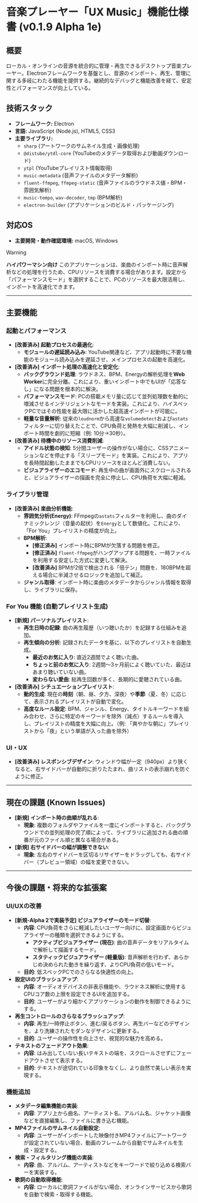 # 音楽プレーヤー「UX Music」機能仕様書 (v0.1.9 Alpha 1e)

## 概要
ローカル・オンラインの音源を統合的に管理・再生できるデスクトップ音楽プレーヤー。Electronフレームワークを基盤とし、音源のインポート、再生、管理に関する多岐にわたる機能を提供する。継続的なデバッグと機能改善を経て、安定性とパフォーマンスが向上している。

## 技術スタック
- **フレームワーク:** Electron
- **言語:** JavaScript (Node.js), HTML5, CSS3
- **主要ライブラリ:**
  - `sharp` (アートワークのサムネイル生成・画像処理)
  - `@distube/ytdl-core` (YouTubeのメタデータ取得および動画ダウンロード)
  - `ytpl` (YouTubeプレイリスト情報取得)
  - `music-metadata` (音声ファイルのメタデータ解析)
  - `fluent-ffmpeg`, `ffmpeg-static` (音声ファイルのラウドネス値・BPM・雰囲気解析)
  - `music-tempo`, `wav-decoder`, `tmp` (BPM解析)
  - `electron-builder` (アプリケーションのビルド・パッケージング)

## 対応OS
- **主要開発・動作確認環境:** macOS, Windows

> [!WARNING]
> **ハイパワーマシン向け**
> このアプリケーションは、楽曲のインポート時に音声解析などの処理を行うため、CPUリソースを消費する場合があります。設定から「パフォーマンスモード」を選択することで、PCのリソースを最大限活用し、インポートを高速化できます。

---

## 主要機能

### 起動とパフォーマンス
- **[改善済み] 起動プロセスの最適化**:
  - **モジュールの遅延読み込み**: YouTube関連など、アプリ起動時に不要な機能のモジュール読み込みを遅延させ、メインプロセスの起動を高速化。
- **[改善済み] インポート処理の高速化と安定化**:
    - **バックグラウンド処理**: ラウドネス、BPM、Energyの解析処理を**Web Worker**に完全分離。これにより、重いインポート中でもUIが「応答なし」になる問題を根本的に解決。
    - **パフォーマンスモード**: PCの搭載メモリ量に応じて並列処理数を動的に増減させるインテリジェントなモードを実装。これにより、ハイスペックPCではその性能を最大限に活かした超高速インポートが可能に。
    - **軽量な音量解析**: 従来の`loudnorm`から高速な`volumedetect`および`astats`フィルターに切り替えたことで、CPU負荷と発熱を大幅に削減し、インポート時間を劇的に短縮（例: 10分→30秒）。
- **[改善済み] 待機中のリソース消費削減**:
    - **アイドル状態の検知**: 5分間ユーザーの操作がない場合に、CSSアニメーションなどを停止する「スリープモード」を実装。これにより、アプリを長時間起動したままでもCPUリソースをほとんど消費しない。
    - **ビジュアライザーのエコモード**: 再生中の曲が画面外にスクロールされると、ビジュアライザーの描画を完全に停止し、CPU負荷を大幅に軽減。

### ライブラリ管理
- **[改善済み] 楽曲分析機能**:
    - **雰囲気分析(Energy)**: FFmpegの`astats`フィルターを利用し、曲のダイナミックレンジ（音量の起伏）を`Energy`として数値化。これにより、「For You」プレイリストの精度が向上。
    - **BPM解析**:
        - **[修正済み]** インポート時にBPMが欠落する問題を修正。
        - **[修正済み]** `fluent-ffmpeg`がハングアップする問題を、一時ファイルを利用する安定した方式に変更して解決。
        - **[改善済み]** BPMが2倍で検出される「倍テン」問題を、180BPMを超える場合に半減させるロジックを追加して補正。
    - **ジャンル取得**: インポート時に楽曲のメタデータからジャンル情報を取得し、ライブラリに保存。

### For You 機能 (自動プレイリスト生成)
- **[新規] パーソナルプレイリスト**:
    - **再生日時の記録**: 曲の再生履歴（いつ聴いたか）を記録する仕組みを追加。
    - **再生傾向の分析**: 記録されたデータを基に、以下のプレイリストを自動生成。
        - **最近のお気に入り**: 直近2週間でよく聴いた曲。
        - **ちょっと前のお気に入り**: 2週間〜3ヶ月前によく聴いていた、最近はあまり聴いていない曲。
        - **変わらない愛曲**: 総再生回数が多く、長期的に愛聴されている曲。
- **[改善済み] シチュエーションプレイリスト**:
    - **動的生成**: 現在の**時刻**（朝、昼、夕方、深夜）や**季節**（夏、冬）に応じて、表示されるプレイリストが自動で変化。
    - **高度なルール設定**: BPM、ジャンル、Energy、タイトルキーワードを組み合わせ、さらに特定のキーワードを除外（減点）するルールを導入し、プレイリストの精度を大幅に向上。（例: 「爽やかな朝に」プレイリストから「夜」という単語が入った曲を除外）

### UI・UX
- **[改善済み] レスポンシブデザイン**: ウィンドウ幅が一定（940px）より狭くなると、右サイドバーが自動的に折りたたまれ、曲リストの表示崩れを防ぐように修正。

---

## 現在の課題 (Known Issues)

-   **[新規] インポート時の曲順が乱れる**:
    -   **現象**: 複数のフォルダやファイルを一度にインポートすると、バックグラウンドでの並列処理の完了順によって、ライブラリに追加される曲の順番が元のファイル順と異なる場合がある。
-   **[新規] 右サイドバーの幅が調整できない**:
    -   **現象**: 左右のサイドバーを区切るリサイザーをドラッグしても、右サイドバー（プレビュー領域）の幅を変更できない。

---

## 今後の課題・将来的な拡張案

### UI/UXの改善
- **[新規-Alpha 2で実装予定] ビジュアライザーのモード切替**:
  - **内容**: CPU負荷をさらに軽減したいユーザー向けに、設定画面からビジュアライザーの種類を選択できるようにする。
    - **アクティブビジュアライザー (現在)**: 曲の音声データをリアルタイムで解析して描画するモード。
    - **スタティックビジュアライザー (軽量版)**: 音声解析を行わず、あらかじめ決められた動きを繰り返す、よりCPU負荷の低いモード。
  - **目的**: 低スペックPCでのさらなる快適性の向上。
- **設定UIのブラッシュアップ**:
  - **内容**: オーディオデバイスの非表示機能や、ラウドネス解析に使用するCPUコア数の上限を設定できるUIを追加する。
  - **目的**: ユーザーがより細かくアプリケーションの動作を制御できるようにする。
- **再生コントロールのさらなるブラッシュアップ**:
  - **内容**: 再生/一時停止ボタン、進む/戻るボタン、再生バーなどのデザインを、より洗練されたモダンなデザインに更新する。
  - **目的**: ユーザーの操作性を向上させ、視覚的な魅力を高める。
- **テキストのフェードアウト効果**:
  - **内容**: はみ出していない長いテキストの端を、スクロールさせずにフェードアウトさせて表示する。
  - **目的**: テキストが途切れている印象をなくし、より自然で美しい表示を実現する。

### 機能追加
- **メタデータ編集機能の実装**:
  - **内容**: アプリ上から曲名、アーティスト名、アルバム名、ジャケット画像などを直接編集し、ファイルに書き込む機能。
- **MP4ファイルのサムネイル自動設定**:
  - **内容**: ユーザーがインポートした映像付きMP4ファイルにアートワークが設定されていない場合、動画のフレームから自動でサムネイルを生成・設定する。
- **検索・フィルタリング機能の実装**:
  - **内容**: 曲、アルバム、アーティストなどをキーワードで絞り込める検索バーを実装する。
- **歌詞の自動取得機能**:
  - **内容**: ローカルに歌詞ファイルがない場合、オンラインサービスから歌詞を自動で検索・取得する機能。